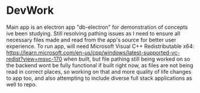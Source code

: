 # DevWork 
Main app is an electron app "db-electron" for demonstration of concepts ive been studying. Still resolving pathing issues as I need to ensure all necessary files made and read from the app's source for better user experience.
To run app, will need Microsoft Visual C++ Redistributable x64: https://learn.microsoft.com/en-us/cpp/windows/latest-supported-vc-redist?view=msvc-170 when built, but file pathing still being worked on so the backend wont be fully functional if built right now, as files are not being read in correct places, so working on that and more quality of life changes to app too, and also attempting to include diverse full stack applications as well to repo.
